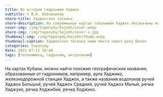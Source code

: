 ```yaml
---
title: Из истории гидронима Хаджох
subtitle: © В.Н. Ковешников
share-title: Хаджохская теснина
share-description: На современных картах топонимом Хаджох обозначены несколько географических объектов
cover-img: /img/toponymy/hajokh/cover.webp
share-img: /img/toponymy/hajokh/cover-s.jpg
thumbnail-img: /img/toponymy/hajokh/thumb.webp
thumbnail-caption: Хаджохская теснина ниже моста через реку Белая
categories: toponymy
date: 2021-07-12 16:40
tags: [топонимика, гидроним, антропоним]
---
```

На картах Кубани, можно найти похожие географические названия, образованные от гидронимов, например, аула Хаджико, железнодорожной станции Хаджох, а также названия водотоков ручей Хаджох Большой, ручей Хаджох Средний, ручей Хаджох Малый, речка Хаджуко, речка Ходжибий, речка Ходжико.
